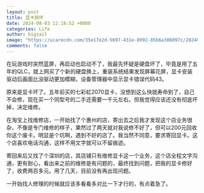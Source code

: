```yaml
---
layout: post
title: 显卡损坏
date: 2024-08-03 12:18:52 +0800
categories: Life
author: bigsail
image: "https://ucarecdn.com/35e17e2d-5697-431e-8992-85b6a306097c/20240803.webp"
comments: false
---
```

在玩游戏时突然蓝屏，再启动也启动不了，我最先怀疑是硬盘坏了，毕竟是用了五年的QLC，就上网买了个新的硬盘换上，重装系统结果发现屏幕花屏，显卡安装驱动后画面比没驱动更加模糊，设备管理器中显示显卡错误代码43。

原来是显卡坏了。五年前买的七彩虹2070显卡，没想到这么快就寿命到了，自己不会修，现在买一个同型号的二手还需要一千元左右。但我觉得应该还没有彻底坏掉，决定维修。

在淘宝上找维修店，一开始找了个惠州的店，寄出去之后我才发现这个店业务很杂，不像是专门维修的样子，果然过了两天就对我说修不好了，但可以200元回收你这个废卡。明显是个坑啊，遇到不好的店了。我当然不同意，要求寄回显卡。这个店喜欢电话沟通，这样不用文字就可以不留痕迹。

寄回来后又找了个深圳的店，其店铺只有维修显卡这一个业务，这个店全程文字沟通，更有耐心，看出来之前的维修是有问题的，最终找到问题，把我的显卡修好了，收费两百多元。用了几天，目前没有再出现问题。

一开始找人修理的时候就应该多看看多对比一下才行的，有点着急了。
